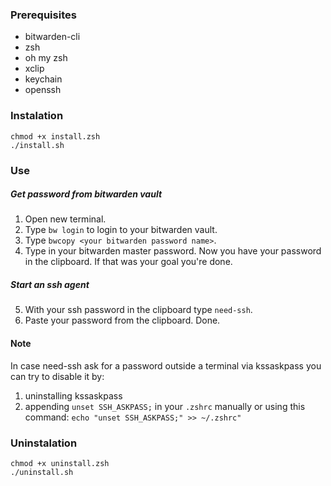 ### Prerequisites
- bitwarden-cli
- zsh
- oh my zsh
- xclip
- keychain
- openssh

### Instalation
```
chmod +x install.zsh
./install.sh
```

### Use

##### Get password from bitwarden vault
1. Open new terminal.
2. Type `bw login` to login to your bitwarden vault.
3. Type `bwcopy <your bitwarden password name>`.
4. Type in your bitwarden master password.
    Now you have your password in the clipboard. If that was your goal you're done.

##### Start an ssh agent
5. With your ssh password in the clipboard type `need-ssh`.
6. Paste your password from the clipboard.
   Done.

#### Note
In case need-ssh ask for a password outside a terminal via kssaskpass you can try to disable it by:
1. uninstalling kssaskpass
2. appending `unset SSH_ASKPASS;` in your `.zshrc` manually or using this command: `echo "unset SSH_ASKPASS;" >> ~/.zshrc"`

### Uninstalation
```
chmod +x uninstall.zsh
./uninstall.sh
```
